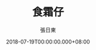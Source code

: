 ---
issue: 284
title: 食霜仔
author: 張日東
date: 2018-07-19T00:00:00.000+08:00
topic: 生活
difficulty: 2
wikidata: Q98095707
wikidata_link: https://www.wikidata.org/wiki/Q98095707
author_wikidata_link: https://www.wikidata.org/wiki/Q98096317
author_wikidata: Q98096317
---